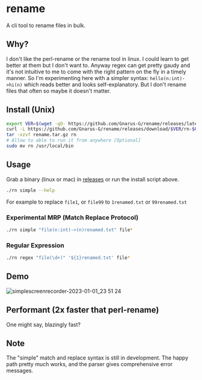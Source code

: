 # rename

A cli tool to rename files in bulk.

## Why?

I don't like the perl-rename or the rename tool in linux. I could learn to get better at them but I don't want to. Anyway regex can get pretty gaudy and it's not intuitive to me to come with the right pattern on the fly in a timely manner. So I'm experimenting here with a simpler syntax: `hello(n:int)->hi(n)` which reads better and looks self-explanatory. But I don't rename files that often so maybe it doesn't matter.

## Install (Unix)

```sh
export VER=$(wget -qO- https://github.com/Gnarus-G/rename/releases/latest | grep -oP 'v\d+\.\d+\.\d+' | tail -n 1);
curl -L https://github.com/Gnarus-G/rename/releases/download/$VER/rn-$OSTYPE.tar.gz -o rename.tar.gz
tar -xzvf rename.tar.gz rn
# Allow to able to run it from anywhere [Optional]
sudo mv rn /usr/local/bin
```

## Usage

Grab a binary (linux or mac) in [releases](https://github.com/Gnarus-G/rename/releases) or run the install script above.

```sh
./rn simple --help
```

For example to replace `file1`, or `file99` to `1renamed.txt` or `99renamed.txt`

### Experimental MRP (Match Replace Protocol)

```sh
./rn simple "file(n:int)->(n)renamed.txt" file*
```

### Regular Expression

```sh
./rn regex "file(\d+)" '${1}renamed.txt' file*
```

## Demo

![simplescreenrecorder-2023-01-01_23 51 24](https://user-images.githubusercontent.com/37311893/210196100-96190c6e-9597-4755-a0a0-de86ca407d4a.gif)

## Performant (2x faster that perl-rename)
One might say, blazingly fast?

## Note

The "simple" match and replace syntax is still in development. The happy path pretty much works, and the parser gives comprehensive error messages.
